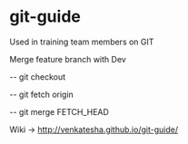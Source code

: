 # git-guide
Used in training team members on GIT

Merge feature branch with Dev

-- git checkout <sourcebranch>

-- git fetch origin <targetbranch>

-- git merge FETCH_HEAD

Wiki -> http://venkatesha.github.io/git-guide/
